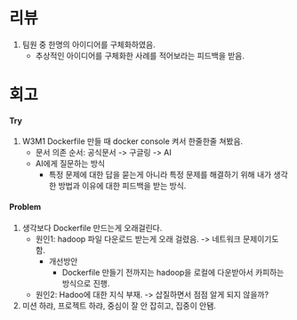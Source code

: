 # 리뷰
1. 팀원 중 한명의 아이디어를 구체화하였음.
    - 추상적인 아이디어를 구체화한 사례를 적어보라는 피드백을 받음.

# 회고
#### Try
1. W3M1 Dockerfile 만들 때 docker console 켜서 한줄한줄 쳐봤음.
    - 문서 의존 순서: 공식문서 -> 구글링 -> AI 
    - AI에게 질문하는 방식
        - 특정 문제에 대한 답을 묻는게 아니라 특정 문제를 해결하기 위해 내가 생각한 방법과 이유에 대한 피드백을 받는 방식. 

#### Problem
1. 생각보다 Dockerfile 만드는게 오래걸린다.
    - 원인1: hadoop 파일 다운로드 받는게 오래 걸렸음. -> 네트워크 문제이기도 함. 
        - 개선방안
            - Dockerfile 만들기 전까지는 hadoop을 로컬에 다운받아서 카피하는 방식으로 진행.
    - 원인2: Hadoo에 대한 지식 부재. -> 삽질하면서 점점 알게 되지 않을까?
2. 미션 하랴, 프로젝트 하랴, 중심이 잘 안 잡히고, 집중이 안됌.

